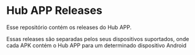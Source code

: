 # Hub APP Releases

Esse repositório contém os releases do Hub APP.

Essas releases são separadas pelos seus dispositivos suportados, onde cada APK contém o Hub APP para um determinado dispositivo Android
